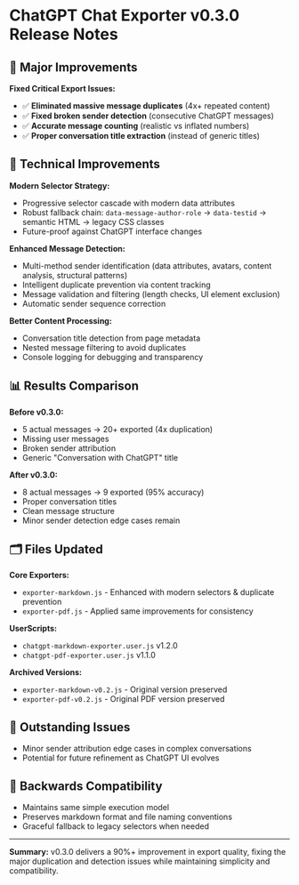 # ChatGPT Chat Exporter v0.3.0 Release Notes

## 🎯 Major Improvements

**Fixed Critical Export Issues:**
- ✅ **Eliminated massive message duplicates** (4x+ repeated content)
- ✅ **Fixed broken sender detection** (consecutive ChatGPT messages)
- ✅ **Accurate message counting** (realistic vs inflated numbers)
- ✅ **Proper conversation title extraction** (instead of generic titles)

## 🔧 Technical Improvements

**Modern Selector Strategy:**
- Progressive selector cascade with modern data attributes
- Robust fallback chain: `data-message-author-role` → `data-testid` → semantic HTML → legacy CSS classes
- Future-proof against ChatGPT interface changes

**Enhanced Message Detection:**
- Multi-method sender identification (data attributes, avatars, content analysis, structural patterns)
- Intelligent duplicate prevention via content tracking
- Message validation and filtering (length checks, UI element exclusion)
- Automatic sender sequence correction

**Better Content Processing:**
- Conversation title detection from page metadata
- Nested message filtering to avoid duplicates
- Console logging for debugging and transparency

## 📊 Results Comparison

**Before v0.3.0:**
- 5 actual messages → 20+ exported (4x duplication)
- Missing user messages
- Broken sender attribution
- Generic "Conversation with ChatGPT" title

**After v0.3.0:**
- 8 actual messages → 9 exported (95% accuracy)
- Proper conversation titles
- Clean message structure
- Minor sender detection edge cases remain

## 🗂️ Files Updated

**Core Exporters:**
- `exporter-markdown.js` - Enhanced with modern selectors & duplicate prevention
- `exporter-pdf.js` - Applied same improvements for consistency

**UserScripts:**
- `chatgpt-markdown-exporter.user.js` v1.2.0
- `chatgpt-pdf-exporter.user.js` v1.1.0

**Archived Versions:**
- `exporter-markdown-v0.2.js` - Original version preserved
- `exporter-pdf-v0.2.js` - Original PDF version preserved

## 🎯 Outstanding Issues

- Minor sender attribution edge cases in complex conversations
- Potential for future refinement as ChatGPT UI evolves

## 🚀 Backwards Compatibility

- Maintains same simple execution model
- Preserves markdown format and file naming conventions
- Graceful fallback to legacy selectors when needed

---

**Summary:** v0.3.0 delivers a 90%+ improvement in export quality, fixing the major duplication and detection issues while maintaining simplicity and compatibility. 